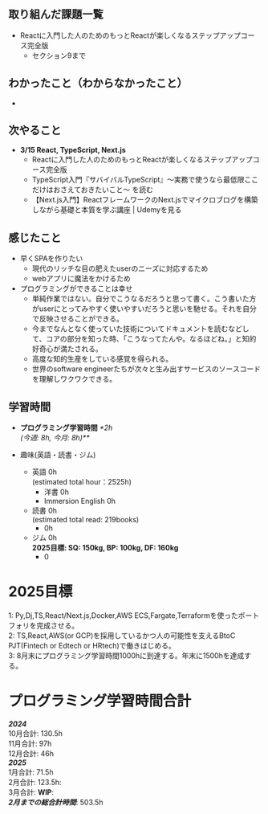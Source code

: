 ## 取り組んだ課題一覧
 - Reactに入門した人のためのもっとReactが楽しくなるステップアップコース完全版
   - セクション9まで

## わかったこと（わからなかったこと）
- 

## 次やること
- **3/15 React, TypeScript, Next.js**
  - Reactに入門した人のためのもっとReactが楽しくなるステップアップコース完全版
  - TypeScript入門『サバイバルTypeScript』〜実務で使うなら最低限ここだけはおさえておきたいこと〜 を読む
  - 【Next.js入門】ReactフレームワークのNext.jsでマイクロブログを構築しながら基礎と本質を学ぶ講座 | Udemyを見る

## 感じたこと
- 早くSPAを作りたい
  - 現代のリッチな目の肥えたuserのニーズに対応するため
  - webアプリに魔法をかけるため
- プログラミングができることは幸せ
  - 単純作業ではない。自分でこうなるだろうと思って書く。こう書いた方がuserにとってみやすく使いやすいだろうと思いを馳せる。それを自分で反映させることができる。
  - 今までなんとなく使っていた技術についてドキュメントを読むなどして、コアの部分を知った時、「こうなってたんや。なるほどね。」と知的好奇心が満たされる。
  - 高度な知的生産をしている感覚を得られる。
  - 世界のsoftware engineerたちが次々と生み出すサービスのソースコードを理解しワクワクできる。

## 学習時間
- **プログラミング学習時間**
_*2h<br>
(今週: 8h, 今月: 8h)**_

- 趣味(英語・読書・ジム)
  - 英語 0h<br>(estimated total hour：2525h)
    - 洋書 0h
    - Immersion English 0h
  - 読書 0h<br>(estimated total read: 219books)
    - 0h
  - ジム 0h<br>**2025目標: SQ: 150kg, BP: 100kg, DF: 160kg**
    - 0

# 2025目標
1: Py,Dj,TS,React/Next.js,Docker,AWS ECS,Fargate,Terraformを使ったポートフォリを完成させる。<br>
2: TS,React,AWS(or GCP)を採用しているかつ人の可能性を支えるBtoC PJT(Fintech or Edtech or HRtech)で働きはじめる。<br>
3: 8月末にプログラミング学習時間1000hに到達する。年末に1500hを達成する。<br>

# プログラミング学習時間合計
_**2024**_<br>
10月合計: 130.5h<br>
11月合計: 97h<br>
12月合計: 46h<br>
_**2025**_<br>
1月合計: 71.5h<br>
2月合計: 123.5h: <br>
3月合計: **WIP**: <br>
_**2月までの総合計時間**_: 503.5h
